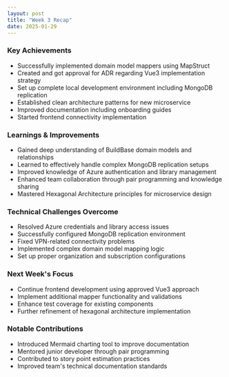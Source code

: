 ```yaml
---
layout: post
title: "Week 3 Recap"
date: 2025-01-29
---
```


### Key Achievements

- Successfully implemented domain model mappers using MapStruct
- Created and got approval for ADR regarding Vue3 implementation strategy
- Set up complete local development environment including MongoDB replication
- Established clean architecture patterns for new microservice
- Improved documentation including onboarding guides
- Started frontend connectivity implementation

### Learnings & Improvements

- Gained deep understanding of BuildBase domain models and relationships
- Learned to effectively handle complex MongoDB replication setups
- Improved knowledge of Azure authentication and library management
- Enhanced team collaboration through pair programming and knowledge sharing
- Mastered Hexagonal Architecture principles for microservice design

### Technical Challenges Overcome

- Resolved Azure credentials and library access issues
- Successfully configured MongoDB replication environment
- Fixed VPN-related connectivity problems
- Implemented complex domain model mapping logic
- Set up proper organization and subscription configurations

### Next Week's Focus

- Continue frontend development using approved Vue3 approach
- Implement additional mapper functionality and validations
- Enhance test coverage for existing components
- Further refinement of hexagonal architecture implementation

### Notable Contributions

- Introduced Mermaid charting tool to improve documentation
- Mentored junior developer through pair programming
- Contributed to story point estimation practices
- Improved team's technical documentation standards
